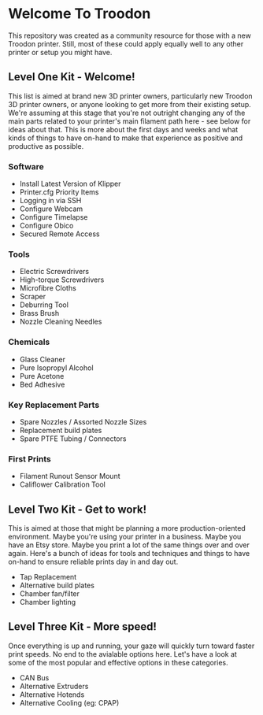 # Welcome To Troodon
This repository was created as a community resource for those with a new Troodon printer. Still, most of these could apply equally well to any other printer or setup you might have.


## Level One Kit - Welcome! 
This list is aimed at brand new 3D printer owners, particularly new Troodon 3D printer owners, or anyone looking to get more from their existing setup. We're assuming at this stage that you're not outright changing any of the main parts related to your printer's main filament path here - see below for ideas about that. This is more about the first days and weeks and what kinds of things to have on-hand to make that experience as positive and productive as possible.

### Software
- Install Latest Version of Klipper
- Printer.cfg Priority Items
- Logging in via SSH
- Configure Webcam
- Configure Timelapse
- Configure Obico
- Secured Remote Access
  
### Tools
- Electric Screwdrivers
- High-torque Screwdrivers
- Microfibre Cloths
- Scraper
- Deburring Tool
- Brass Brush
- Nozzle Cleaning Needles

### Chemicals
- Glass Cleaner
- Pure Isopropyl Alcohol
- Pure Acetone
- Bed Adhesive

### Key Replacement Parts
- Spare Nozzles / Assorted Nozzle Sizes
- Replacement build plates
- Spare PTFE Tubing / Connectors

### First Prints
- Filament Runout Sensor Mount
- Califlower Calibration Tool
  
 
## Level Two Kit - Get to work!
This is aimed at those that might be planning a more production-oriented environment. Maybe you're using your printer in a business. Maybe you have an Etsy store. Maybe you print a lot of the same things over and over again. Here's a bunch of ideas for tools and techniques and things to have on-hand to ensure reliable prints day in and day out.

- Tap Replacement
- Alternative build plates
- Chamber fan/filter
- Chamber lighting
  
## Level Three Kit - More speed!
Once everything is up and running, your gaze will quickly turn toward faster print speeds. No end to the avialable options here. Let's have a look at some of the most popular and effective options in these categories.

- CAN Bus
- Alternative Extruders
- Alternative Hotends
- Alternative Cooling (eg: CPAP)
